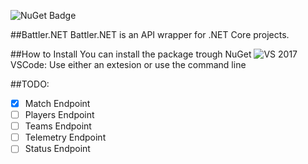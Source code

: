 ![[NuGet Badge](https://buildstats.info/nuget/Battler.NET)](https://www.nuget.org/packages/Battler.NET/)

##Battler.NET
Battler.NET is an API wrapper for .NET Core projects.

##How to Install
You can install the package trough NuGet
![VS 2017](https://docs.microsoft.com/en-us/nuget/tools/package-manager-ui)
VSCode: Use either an extesion or use the command line

##TODO:
- [x] Match Endpoint
- [ ] Players Endpoint
- [ ] Teams Endpoint
- [ ] Telemetry Endpoint
- [ ] Status Endpoint